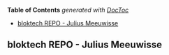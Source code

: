 <!-- START doctoc generated TOC please keep comment here to allow auto update -->
<!-- DON'T EDIT THIS SECTION, INSTEAD RE-RUN doctoc TO UPDATE -->
**Table of Contents**  *generated with [DocToc](https://github.com/thlorenz/doctoc)*

- [bloktech REPO - Julius Meeuwisse](#bloktech-repo---julius-meeuwisse)

<!-- END doctoc generated TOC please keep comment here to allow auto update -->

## bloktech REPO - Julius Meeuwisse
